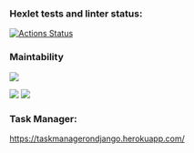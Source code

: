 ### Hexlet tests and linter status:
[![Actions Status](https://github.com/Nikita-Illarionov/python-project-lvl4/workflows/hexlet-check/badge.svg)](https://github.com/Nikita-Illarionov/python-project-lvl4/actions)

### Maintability
<a href="https://codeclimate.com/github/Nikita-Illarionov/python-project-lvl4/maintainability"><img src="https://api.codeclimate.com/v1/badges/0ffcf5ec6c4384b93f5a/maintainability" /></a>

<a href="https://github.com/Nikita-Illarionov/python-project-lvl4/actions"><img src="https://github.com/Nikita-Illarionov/python-project-lvl4/workflows/Travis_CI/badge.svg" /></a>
<a href="https://codeclimate.com/github/Nikita-Illarionov/python-project-lvl4/test_coverage"><img src="https://api.codeclimate.com/v1/badges/0ffcf5ec6c4384b93f5a/test_coverage" /></a>

### Task Manager:
https://taskmanagerondjango.herokuapp.com/
